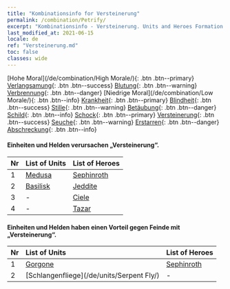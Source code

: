 ```yaml
---
title: "Kombinationsinfo for Versteinerung"
permalink: /combination/Petrify/
excerpt: "Kombinationsinfo - Versteinerung. Units and Heroes Formation."
last_modified_at: 2021-06-15
locale: de
ref: "Versteinerung.md"
toc: false
classes: wide
---
```


  [Hohe Moral](/de/combination/High Morale/){: .btn .btn--primary} [Verlangsamung](/de/combination/Slow/){: .btn .btn--success} [Blutung](/de/combination/Bleeding/){: .btn .btn--warning} [Verbrennung](/de/combination/Burning/){: .btn .btn--danger} [Niedrige Moral](/de/combination/Low Morale/){: .btn .btn--info} [Krankheit](/de/combination/Disease/){: .btn .btn--primary} [Blindheit](/de/combination/Blind/){: .btn .btn--success} [Stille](/de/combination/Silence/){: .btn .btn--warning} [Betäubung](/de/combination/Stun/){: .btn .btn--danger} [Schild](/de/combination/Shield/){: .btn .btn--info} [Schock](/de/combination/Static/){: .btn .btn--primary} [Versteinerung](/de/combination/Petrify/){: .btn .btn--success} [Seuche](/de/combination/Plague/){: .btn .btn--warning} [Erstarren](/de/combination/Freeze/){: .btn .btn--danger} [Abschreckung](/de/combination/Deterrence/){: .btn .btn--info} 


#### Einheiten und Helden verursachen „Versteinerung“.

  | Nr |  List of Units  | List of Heroes | 
  |:---|:----------------|:---------------| 
  | 1 | [Medusa](/de/units/Medusa/) | [Sephinroth](/de/heroes/Sephinroth/) |
  | 2 | [Basilisk](/de/units/Basilisk/) | [Jeddite](/de/heroes/Jeddite/) |
  | 3 | - | [Ciele](/de/heroes/Ciele/) |
  | 4 | - | [Tazar](/de/heroes/Tazar/) |


#### Einheiten und Helden haben einen Vorteil gegen Feinde mit „Versteinerung“.

  | Nr |  List of Units  | List of Heroes | 
  |:---|:----------------|:---------------| 
  | 1 | [Gorgone](/de/units/Gorgon/) | [Sephinroth](/de/heroes/Sephinroth/) |
  | 2 | [Schlangenfliege](/de/units/Serpent Fly/) | - |
